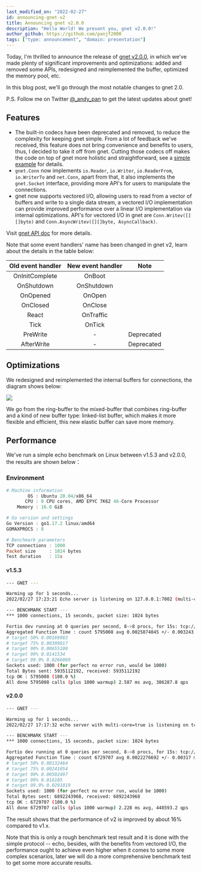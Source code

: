 ```yaml
---
last_modified_on: "2022-02-27"
id: announcing-gnet-v2
title: Announcing gnet v2.0.0
description: "Hello World! We present you, gnet v2.0.0!"
author_github: https://github.com/panjf2000
tags: ["type: announcement", "domain: presentation"]
---
```


Today, I'm thrilled to announce the release of [gnet v2.0.0](https://github.com/panjf2000/gnet/releases/tag/v2.0.0), in which we've made plenty of significant improvements and optimizations: added and removed some APIs, redesigned and reimplemented the buffer, optimized the memory pool, etc.

In this blog post, we'll go through the most notable changes to gnet 2.0.

P.S. Follow me on Twitter [@_andy_pan](https://twitter.com/_andy_pan) to get the latest updates about gnet!

## Features

- The built-in codecs have been deprecated and removed, to reduce the complexity for keeping gnet simple. From a lot of feedback we've received, this feature does not bring convenience and benefits to users, thus, I decided to take it off from gnet. Cutting those codecs off makes the code on top of gnet more holistic and straightforward, see a [simple example](https://github.com/gnet-io/gnet-examples/tree/v2/simple_protocol) for details.
- `gnet.Conn` now implements `io.Reader`, `io.Writer`, `io.ReaderFrom`, `io.WriterTo` and `net.Conn`, apart from that, it also implements the `gnet.Socket` interface, providing more API's for users to manipulate the connections.
- gnet now supports vectored I/O, allowing users to read from a vector of buffers and write to a single data stream, a vectored I/O implementation can provide improved performance over a linear I/O implementation via internal optimizations. API's for vectored I/O in gnet are `Conn.Writev([][]byte)` and `Conn.AsyncWritev([][]byte, AsyncCallback)`.

Visit [gnet API doc](https://pkg.go.dev/github.com/panjf2000/gnet@v2.0.0) for more details.

Note that some event handlers' name has been changed in gnet v2, learn about the details in the table below:

| Old event handler | New event handler |    Note    |
| :---------------: | :---------------: | :--------: |
|  OnInitComplete   |      OnBoot       |            |
|    OnShutdown     |    OnShutdown     |            |
|     OnOpened      |      OnOpen       |            |
|     OnClosed      |      OnClose      |            |
|       React       |     OnTraffic     |            |
|       Tick        |      OnTick       |            |
|     PreWrite      |         -         | Deprecated |
|    AfterWrite     |         -         | Deprecated |

## Optimizations

We redesigned and reimplemented the internal buffers for connections, the diagram shows below:

![](https://img.taohuawu.club/gallery/elastic-buffer.png)

We go from the ring-buffer to the mixed-buffer that combines ring-buffer and a kind of new buffer type: linked-list buffer, which makes it more flexible and efficient, this new elastic buffer can save more memory.

## Performance

We've run a simple echo benchmark on Linux between v1.5.3 and v2.0.0, the results are shown below：

### Environment

```powershell
# Machine information
        OS : Ubuntu 20.04/x86_64
       CPU : 8 CPU cores, AMD EPYC 7K62 48-Core Processor
    Memory : 16.0 GiB

# Go version and settings
Go Version : go1.17.2 linux/amd64
GOMAXPROCS : 8

# Benchmark parameters
TCP connections : 1000
Packet size     : 1024 bytes
Test duration   : 15s
```

#### v1.5.3

```bash
--- GNET ---

Warming up for 1 seconds...
2022/02/27 17:23:21 Echo server is listening on 127.0.0.1:7002 (multi-cores: true, event-loops: 8)

--- BENCHMARK START ---
*** 1000 connections, 15 seconds, packet size: 1024 bytes

Fortio dev running at 0 queries per second, 8->8 procs, for 15s: tcp://127.0.0.1:7002
Aggregated Function Time : count 5795008 avg 0.0025874045 +/- 0.003243 min 1.1692e-05 max 0.093107062 sum 14994.0299
# target 50% 0.00169983
# target 75% 0.00399017
# target 90% 0.00655109
# target 99% 0.0141534
# target 99.9% 0.0266069
Sockets used: 1000 (for perfect no error run, would be 1000)
Total Bytes sent: 5935112192, received: 5935112192
tcp OK : 5795008 (100.0 %)
All done 5795008 calls (plus 1000 warmup) 2.587 ms avg, 386287.8 qps
```

#### v2.0.0

```bash
--- GNET ---

Warming up for 1 seconds...
2022/02/27 17:17:32 echo server with multi-core=true is listening on tcp://:7002

--- BENCHMARK START ---
*** 1000 connections, 15 seconds, packet size: 1024 bytes

Fortio dev running at 0 queries per second, 8->8 procs, for 15s: tcp://127.0.0.1:7002
Aggregated Function Time : count 6729707 avg 0.0022276692 +/- 0.00317 min 1.1902e-05 max 0.07715059 sum 14991.5608
# target 50% 0.00132464
# target 75% 0.00241054
# target 90% 0.00502497
# target 99% 0.016105
# target 99.9% 0.0291019
Sockets used: 1000 (for perfect no error run, would be 1000)
Total Bytes sent: 6892243968, received: 6892243968
tcp OK : 6729707 (100.0 %)
All done 6729707 calls (plus 1000 warmup) 2.228 ms avg, 448593.2 qps
```

The result shows that the performance of v2 is improved by about 16% compared to v1.x.

Note that this is only a rough benchmark test result and it is done with the simple protocol -- echo, besides, with the benefits from vectored I/O, the performance ought to achieve even higher when it comes to some more complex scenarios, later we will do a more comprehensive benchmark test to get some more accurate results.